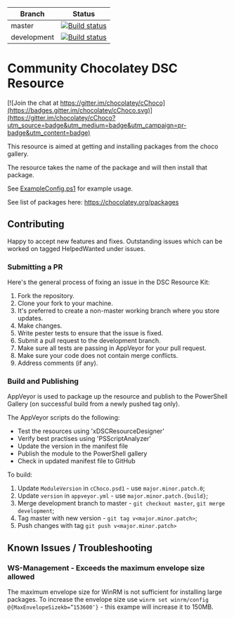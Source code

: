 | Branch        | Status        |
| ------------- | ------------- |
| master        | [![Build status](https://ci.appveyor.com/api/projects/status/qma3jnh23w5vjt46/branch/master?svg=true&passingText=master%20-%20OK&pendingText=master%20-%20PENDING&failingText=master%20-%20FAILED)](https://ci.appveyor.com/project/LawrenceGripper/cchoco/branch/master) |
| development           | [![Build status](https://ci.appveyor.com/api/projects/status/qma3jnh23w5vjt46/branch/development?svg=true&passingText=development%20-%20OK&pendingText=development%20-%20PENDING&failingText=development%20-%20FAILED)](https://ci.appveyor.com/project/LawrenceGripper/cchoco/branch/development) |

# Community Chocolatey DSC Resource

[![Join the chat at https://gitter.im/chocolatey/cChoco](https://badges.gitter.im/chocolatey/cChoco.svg)](https://gitter.im/chocolatey/cChoco?utm_source=badge&utm_medium=badge&utm_campaign=pr-badge&utm_content=badge)

This resource is aimed at getting and installing packages from the choco gallery.

The resource takes the name of the package and will then install that package.

See [ExampleConfig.ps1](ExampleConfig.ps1) for example usage.

See list of packages here: https://chocolatey.org/packages

## Contributing

Happy to accept new features and fixes. Outstanding issues which can be worked on tagged HelpedWanted under issues.

### Submitting a PR

Here's the general process of fixing an issue in the DSC Resource Kit:
1. Fork the repository.
3. Clone your fork to your machine.
4. It's preferred to create a non-master working branch where you store updates.
5. Make changes.
6. Write pester tests to ensure that the issue is fixed.
7. Submit a pull request to the development branch.
8. Make sure all tests are passing in AppVeyor for your pull request.
9. Make sure your code does not contain merge conflicts.
10. Address comments (if any).

### Build and Publishing

AppVeyor is used to package up the resource and publish to the PowerShell Gallery (on successful build from a newly pushed tag only).

The AppVeyor scripts do the following:
- Test the resources using 'xDSCResourceDesigner'
- Verify best practises using 'PSScriptAnalyzer'
- Update the version in the manifest file
- Publish the module to the PowerShell gallery
- Check in updated manifest file to GitHub

To build:

1. Update `ModuleVersion` in `cChoco.psd1` - use `major.minor.patch.0`;
2. Update `version` in `appveyor.yml` - use `major.minor.patch.{build}`;
3. Merge development branch to master - `git checkout master`, `git merge development`;
4. Tag master with new version - `git tag v<major.minor.patch>`;
5. Push changes with tag `git push v<major.minor.patch>`

## Known Issues / Troubleshooting

### WS-Management - Exceeds the maximum envelope size allowed

The maximum envelope size for WinRM is not sufficient for installing large packages. To increase the envelope size use `winrm set winrm/config @{MaxEnvelopeSizekb=”153600″}` - this exampe will increase it to 150MB.